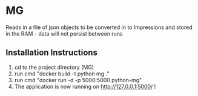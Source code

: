 # MG

Reads in a file of json objects to be converted in to Impressions and stored in the RAM - data will not persist between 
runs

## Installation Instructions

1. cd to the project directory (MG)
2. run cmd "docker build -t python mg ."
3. run cmd "docker run -d -p 5000:5000 python-mg"
4. The application is now running on http://127.0.0.1:5000/ !